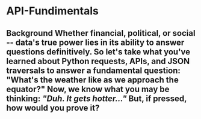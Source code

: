 # API-Fundimentals
## Background  Whether financial, political, or social -- data's true power lies in its ability to answer questions definitively. So let's take what you've learned about Python requests, APIs, and JSON traversals to answer a fundamental question: "What's the weather like as we approach the equator?"  Now, we know what you may be thinking: _"Duh. It gets hotter..."_  But, if pressed, how would you **prove** it?
